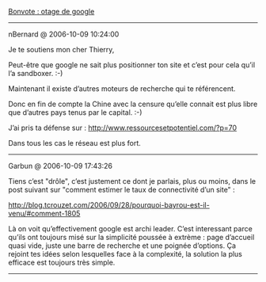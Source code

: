 [Bonvote : otage de google](../../../2006/10/bonvote-otage-de-google.md)

---
nBernard @ 2006-10-09 10:24:00

Je te soutiens mon cher Thierry,

Peut-être que google ne sait plus positionner ton site et c’est pour cela qu’il l’a sandboxer. :-)

Maintenant il existe d’autres moteurs de recherche qui te référencent.

Donc en fin de compte la Chine avec la censure qu’elle connait est plus libre que d’autres pays tenus par le capital. :-)

J’ai pris ta défense sur : http://www.ressourcesetpotentiel.com/?p=70 

Dans tous les cas le réseau est plus fort.

---

Garbun @ 2006-10-09 17:43:26

Tiens c’est "drôle", c’est justement ce dont je parlais, plus ou moins, dans le post suivant sur "comment estimer le taux de connectivité d’un site" :

http://blog.tcrouzet.com/2006/09/28/pourquoi-bayrou-est-il-venu/#comment-1805

Là on voit qu’effectivement google est archi leader. C’est interessant parce qu’ils ont toujours misé sur la simplicité poussée à extrème : page d’accueil quasi vide, juste une barre de recherche et une poignée d’options. Ça rejoint tes idées selon lesquelles face à la complexité, la solution la plus efficace est toujours très simple.

---

